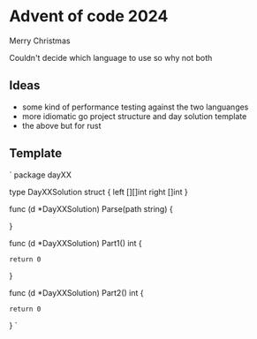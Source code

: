 # Advent of code 2024

Merry Christmas

Couldn't decide which language to use so why not both

## Ideas

- some kind of performance testing against the two languanges
- more idiomatic go project structure and day solution template
- the above but for rust


## Template
`
package dayXX

type DayXXSolution struct {
	left  [][]int
	right []int
}

func (d *DayXXSolution) Parse(path string) {

}

func (d *DayXXSolution) Part1() int {

	return 0

}

func (d *DayXXSolution) Part2() int {

	return 0
}
`
